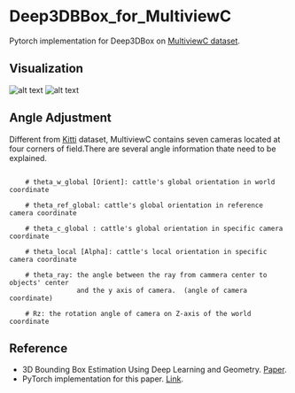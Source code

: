 # Deep3DBBox_for_MultiviewC
 Pytorch implementation for Deep3DBox on [MultiviewC dataset](https://github.com/Robert-Mar/MultiviewC).
 
## Visualization 
![alt text](https://github.com/Robert-Mar/Deep3DBox_for_MultiviewC/blob/main/results/C0.png "Visualization of Camera1")
![alt text](https://github.com/Robert-Mar/Deep3DBox_for_MultiviewC/blob/main/results/C6.png "Visualization of Camera6")

## Angle Adjustment
Different from [Kitti](http://www.cvlibs.net/datasets/kitti/) dataset, MultiviewC contains seven cameras located at four corners of field.There are several angle information thate need to be explained.
```

    # theta_w_global [Orient]: cattle's global orientation in world coordinate
    
    # theta_ref_global: cattle's global orientation in reference camera coordinate
    
    # theta_c_global : cattle's global orientation in specific camera coordinate  
    
    # theta_local [Alpha]: cattle's local orientation in specific camera coordinate 
    
    # theta_ray: the angle between the ray from cammera center to objects' center 
                 and the y axis of camera.  (angle of camera coordinate)
    
    # Rz: the rotation angle of camera on Z-axis of the world coordinate
```
## Reference
* 3D Bounding Box Estimation Using Deep Learning and Geometry. [Paper](https://arxiv.org/abs/1612.00496).
* PyTorch implementation for this paper. [Link](https://github.com/skhadem/3D-BoundingBox).
